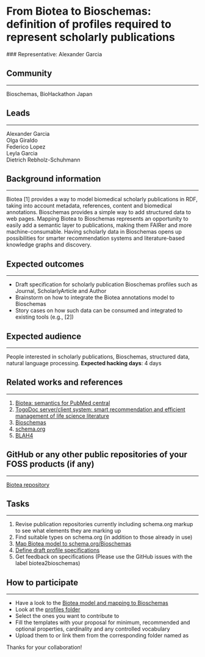 # From Biotea to Bioschemas: definition of profiles required to represent scholarly publications

### Representative: Alexander Garcia

## Community
---

Bioschemas, BioHackathon Japan

## Leads
---
Alexander Garcia  
Olga Giraldo  
Federico Lopez  
Leyla Garcia  
Dietrich Rebholz-Schuhmann

## Background information
---
Biotea [1] provides a way to model biomedical scholarly publications in RDF, taking into account metadata, references, content and biomedical annotations. Bioschemas provides a simple way to add structured data to web pages. Mapping Biotea to Bioschemas represents an opportunity to easily add a semantic layer to publications, making them FAIRer and more machine-consumable. Having scholarly data in Bioschemas opens up possibilities for smarter recommendation systems and literature-based knowledge graphs and discovery.

## Expected outcomes
---

* Draft specification for scholarly publication Bioschemas profiles such as Journal, ScholarlyArticle and Author 
* Brainstorm on how to integrate the Biotea annotations model to Bioschemas 
* Story cases on how such data can be consumed and integrated to existing tools (e.g., [2])

## Expected audience
---

People interested in scholarly publications, Bioschemas, structured data, natural language processing.
**Expected hacking days**: 4 days

## Related works and references
---

1. [Biotea: semantics for PubMed central](https://peerj.com/articles/4201/) 
2. [TogoDoc server/client system: smart recommendation and efficient management of life science literature](https://www.ncbi.nlm.nih.gov/pubmed/21179453) 
3. [Bioschemas](http://bioschemas.org/) 
4. [schema.org](https://schema.org/) 
5. [BLAH4](http://blah4.linkedannotation.org/home)

## GitHub or any other public repositories of your FOSS products (if any)
---

[Biotea repository](https://github.com/biotea)

## Tasks
---
1. Revise publication repositories currently including schema.org markup to see what elements they are marking up
2. Find suitable types on schema.org (in addition to those already in use)
3. [Map Biotea model to schema.org/Bioschemas](https://drive.google.com/drive/folders/1AYKXrowHpsF9cstn0FeJhpbgfi9T_MeC)
4. [Define draft profile specifications](./profiles/readme.md)
5. Get feedback on specifications (Please use the GitHub issues with the label biotea2bioschemas)

## How to participate
---
* Have a look to the [Biotea model and mapping to Bioschemas](https://drive.google.com/drive/folders/1AYKXrowHpsF9cstn0FeJhpbgfi9T_MeC)
* Look at the [profiles folder](./profiles/readme.md)
* Select the ones you want to contribute to
* Fill the templates with your proposal for minimum, recommended and optional properties, cardinality and any controlled vocabulary
* Upload them to or link them from the corresponding folder named as <your-name-profile>

Thanks for your collaboration!
